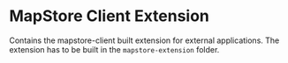 # MapStore Client Extension

Contains the mapstore-client built extension for external applications.
The extension has to be built in the `mapstore-extension` folder.
